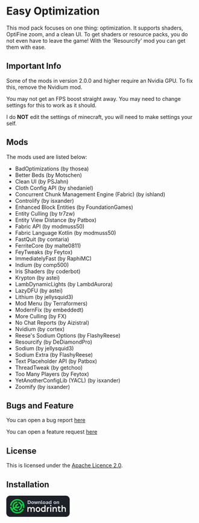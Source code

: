 # Easy Optimization
This mod pack focuses on one thing: optimization. It supports shaders, OptiFine zoom, and a clean UI. To get shaders or resource packs, you do not even have to leave the game! With the
'Resourcify' mod you can get them with ease.

## Important Info
Some of the mods in version 2.0.0 and higher require an Nvidia GPU. To fix this, remove the Nvidium mod.

You may not get an FPS boost straight away. You may need to change settings for this to work as it should.

I do **NOT** edit the settings of minecraft, you will need to make settings your self.

## Mods
The mods used are listed below:

- BadOptimizations (by thosea)
- Better Beds (by Motschen)
- Clean UI (by PSJahn)
- Cloth Config API (by shedaniel)
- Concurrent Chunk Management Engine (Fabric) (by ishland)
- Controlify (by isxander)
- Enhanced Block Entities (by FoundationGames)
- Entity Culling (by tr7zw)
- Entity View Distance (by Patbox)
- Fabric API (by modmuss50)
- Fabric Language Kotlin (by modmuss50)
- FastQuit (by contaria)
- FerriteCore (by malte0811)
- FeyTweaks (by Feytox)
- ImmediatelyFast (by RaphiMC)
- Indium (by comp500)
- Iris Shaders (by coderbot)
- Krypton (by astei) 
- LambDynamicLights (by LambdAurora)
- LazyDFU (by astei)
- Lithium (by jellysquid3)
- Mod Menu (by Terraformers)
- ModernFix (by embeddedt) 
- More Culling (by FX)
- No Chat Reports (by Aizistral) 
- Nvidium (by cortex)
- Reese's Sodium Options (by FlashyReese)
- Resourcify (by DeDiamondPro)
- Sodium (by jellysquid3) 
- Sodium Extra (by FlashyReese) 
- Text Placeholder API (by Patbox)
- ThreadTweak (by getchoo)
- Too Many Players (by Feytox) 
- YetAnotherConfigLib (YACL) (by isxander)
- Zoomify (by isxander)
## Bugs and Feature

You can open a bug report [here](https://github.com/Easy-Optimization/Issues/issues/new?template=bug_report.md)

You can open a feature request [here](https://github.com/Easy-Optimization/Issues/issues/new?template=feature_request.md)
## License
This is licensed under the [Apache Licence 2.0]([https://www.apache.org/licenses/LICENSE-2.0.html](https://www.apache.org/licenses/LICENSE-2.0.html)).

## Installation

[![Get it on Modrinth](image.png)](https://modrinth.com/modpack/easy-optimizer)

